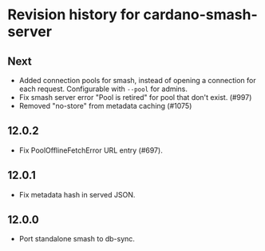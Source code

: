 # Revision history for cardano-smash-server

## Next
* Added connection pools for smash, instead of opening a connection for each request. Configurable with `--pool` for admins.
* Fix smash server error "Pool is retired" for pool that don't exist. (#997)
* Removed "no-store" from metadata caching (#1075)

## 12.0.2
* Fix PoolOfflineFetchError URL entry (#697).

## 12.0.1
* Fix metadata hash in served JSON.

## 12.0.0
* Port standalone smash to db-sync.
